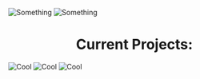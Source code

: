 ![Something](https://placehold.co/800x100@3x/darkslateblue/mistyrose?text=dustin4242)
![Something](https://placehold.co/900x100@3x/darkslategray/mistyrose?text=Just+a+dude+who+programs+for+fun.&font=lora)
<center><h1>Current Projects:</h1></center>

![Cool](https://placehold.co/800x70@3x/crimson/mistyrose?text=Dale+(Custom+Line+Editor))  ![Cool](https://placehold.co/800x70@3x/forestgreen/mistyrose?text=DB-Shell+(Custom+Unix+Shell)) ![Cool](https://placehold.co/800x70@3x/royalblue/mistyrose?text=Winter+(Custom+Programming+Language))
